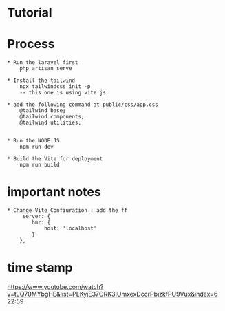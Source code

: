 # Tutorial

# Process
    * Run the laravel first
        php artisan serve
    
    * Install the tailwind
        npx tailwindcss init -p
        -- this one is using vite js

    * add the following command at public/css/app.css
        @tailwind base;
        @tailwind components;
        @tailwind utilities;

    
    * Run the NODE JS
        npm run dev

    * Build the Vite for deployment
        npm run build


# important notes
    * Change Vite Confiuration : add the ff
         server: {
            hmr: {
                host: 'localhost'
            }
        },


# time stamp
https://www.youtube.com/watch?v=tJQ70MYbgHE&list=PLKyjE37ORK3IUmxexDccrPbjzkfPU9Vux&index=6
22:59